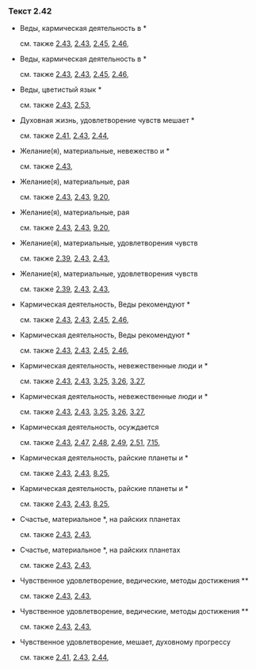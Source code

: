 ### Текст 2.42
	
- Веды, кармическая деятельность в \*

	см. также  [2.43](../02/0243.md),  [2.43](../02/0243.md),  [2.45](../02/0245.md),  [2.46](../02/0246.md), 
	
- Веды, кармическая деятельность в \*

	см. также  [2.43](../02/0243.md),  [2.43](../02/0243.md),  [2.45](../02/0245.md),  [2.46](../02/0246.md), 
	
- Веды, цветистый язык \*

	см. также  [2.43](../02/0243.md),  [2.53](../02/0253.md), 
	
- Духовная жизнь, удовлетворение чувств мешает \*

	см. также  [2.41](../02/0241.md),  [2.43](../02/0243.md),  [2.44](../02/0244.md), 
	
- Желание(я), материальные, невежество и \*

	см. также  [2.43](../02/0243.md), 
	
- Желание(я), материальные, рая

	см. также  [2.43](../02/0243.md),  [2.43](../02/0243.md),  [9.20](../09/0920.md), 
	
- Желание(я), материальные, рая

	см. также  [2.43](../02/0243.md),  [2.43](../02/0243.md),  [9.20](../09/0920.md), 
	
- Желание(я), материальные, удовлетворения чувств

	см. также  [2.39](../02/0239.md),  [2.43](../02/0243.md),  [2.43](../02/0243.md), 
	
- Желание(я), материальные, удовлетворения чувств

	см. также  [2.39](../02/0239.md),  [2.43](../02/0243.md),  [2.43](../02/0243.md), 
	
- Кармическая деятельность, Веды рекомендуют \*

	см. также  [2.43](../02/0243.md),  [2.43](../02/0243.md),  [2.45](../02/0245.md),  [2.46](../02/0246.md), 
	
- Кармическая деятельность, Веды рекомендуют \*

	см. также  [2.43](../02/0243.md),  [2.43](../02/0243.md),  [2.45](../02/0245.md),  [2.46](../02/0246.md), 
	
- Кармическая деятельность, невежественные люди и \*

	см. также  [2.43](../02/0243.md),  [2.43](../02/0243.md),  [3.25](../03/0325.md),  [3.26](../03/0326.md),  [3.27](../03/0327.md), 
	
- Кармическая деятельность, невежественные люди и \*

	см. также  [2.43](../02/0243.md),  [2.43](../02/0243.md),  [3.25](../03/0325.md),  [3.26](../03/0326.md),  [3.27](../03/0327.md), 
	
- Кармическая деятельность, осуждается

	см. также  [2.43](../02/0243.md),  [2.47](../02/0247.md),  [2.48](../02/0248.md),  [2.49](../02/0249.md),  [2.51](../02/0251.md),  [7.15](../07/0715.md), 
	
- Кармическая деятельность, райские планеты и \*

	см. также  [2.43](../02/0243.md),  [2.43](../02/0243.md),  [8.25](../08/0825.md), 
	
- Кармическая деятельность, райские планеты и \*

	см. также  [2.43](../02/0243.md),  [2.43](../02/0243.md),  [8.25](../08/0825.md), 
	
- Счастье, материальное \*, на райских планетах

	см. также  [2.43](../02/0243.md),  [2.43](../02/0243.md), 
	
- Счастье, материальное \*, на райских планетах

	см. также  [2.43](../02/0243.md),  [2.43](../02/0243.md), 
	
- Чувственное удовлетворение, ведические, методы достижения \*\*

	см. также  [2.43](../02/0243.md),  [2.43](../02/0243.md), 
	
- Чувственное удовлетворение, ведические, методы достижения \*\*

	см. также  [2.43](../02/0243.md),  [2.43](../02/0243.md), 
	
- Чувственное удовлетворение, мешает, духовному прогрессу

	см. также  [2.41](../02/0241.md),  [2.43](../02/0243.md),  [2.44](../02/0244.md), 
